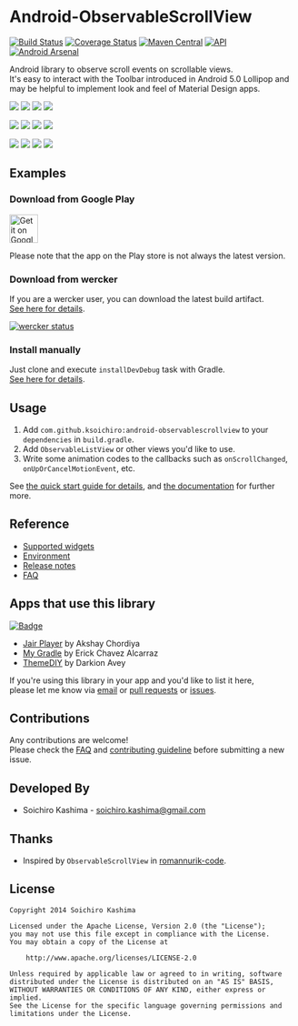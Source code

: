 # Android-ObservableScrollView

[![Build Status](http://img.shields.io/travis/ksoichiro/Android-ObservableScrollView.svg?style=flat)](https://travis-ci.org/ksoichiro/Android-ObservableScrollView)
[![Coverage Status](https://img.shields.io/coveralls/ksoichiro/Android-ObservableScrollView/master.svg?style=flat)](https://coveralls.io/r/ksoichiro/Android-ObservableScrollView?branch=master)
[![Maven Central](http://img.shields.io/maven-central/v/com.github.ksoichiro/android-observablescrollview.svg?style=flat)](https://github.com/ksoichiro/Android-ObservableScrollView/releases/latest)
[![API](https://img.shields.io/badge/API-9%2B-brightgreen.svg?style=flat)](https://android-arsenal.com/api?level=9)
[![Android Arsenal](https://img.shields.io/badge/Android%20Arsenal-Android--ObservableScrollView-brightgreen.svg?style=flat)](https://android-arsenal.com/details/1/1136)

Android library to observe scroll events on scrollable views.  
It's easy to interact with the Toolbar introduced in Android 5.0 Lollipop  and may be helpful to implement look and feel of Material Design apps.

![](https://raw.githubusercontent.com/ksoichiro/Android-ObservableScrollView/master/samples/images/demo12.gif)
![](https://raw.githubusercontent.com/ksoichiro/Android-ObservableScrollView/master/samples/images/demo10.gif)
![](https://raw.githubusercontent.com/ksoichiro/Android-ObservableScrollView/master/samples/images/demo11.gif)
![](https://raw.githubusercontent.com/ksoichiro/Android-ObservableScrollView/master/samples/images/demo13.gif)

![](https://raw.githubusercontent.com/ksoichiro/Android-ObservableScrollView/master/samples/images/demo1.gif)
![](https://raw.githubusercontent.com/ksoichiro/Android-ObservableScrollView/master/samples/images/demo2.gif)
![](https://raw.githubusercontent.com/ksoichiro/Android-ObservableScrollView/master/samples/images/demo3.gif)
![](https://raw.githubusercontent.com/ksoichiro/Android-ObservableScrollView/master/samples/images/demo4.gif)

![](https://raw.githubusercontent.com/ksoichiro/Android-ObservableScrollView/master/samples/images/demo5.gif)
![](https://raw.githubusercontent.com/ksoichiro/Android-ObservableScrollView/master/samples/images/demo6.gif)
![](https://raw.githubusercontent.com/ksoichiro/Android-ObservableScrollView/master/samples/images/demo7.gif)
![](https://raw.githubusercontent.com/ksoichiro/Android-ObservableScrollView/master/samples/images/demo8.gif)


## Examples

### Download from Google Play

<a href="https://play.google.com/store/apps/details?id=com.github.ksoichiro.android.observablescrollview.samples2"><img alt="Get it on Google Play" src="https://play.google.com/intl/en_us/badges/images/generic/en-play-badge.png" height="50px"/></a>

Please note that the app on the Play store is not always the latest version.

### Download from wercker

If you are a wercker user, you can download the latest build artifact.  
[See here for details](docs/example/wercker.md).

[![wercker status](https://app.wercker.com/status/8d1e27d9f4a662b25dbe70402733582b/m/master "wercker status")](https://app.wercker.com/project/bykey/8d1e27d9f4a662b25dbe70402733582b)

### Install manually

Just clone and execute `installDevDebug` task with Gradle.  
[See here for details](docs/example/android-studio.md).

## Usage

1. Add `com.github.ksoichiro:android-observablescrollview` to your `dependencies` in `build.gradle`.
1. Add `ObservableListView` or other views you'd like to use.
1. Write some animation codes to the callbacks such as `onScrollChanged`, `onUpOrCancelMotionEvent`, etc.

See [the quick start guide for details](docs/quick-start/index.md),
and [the documentation](docs/overview.md) for further more.

## Reference

* [Supported widgets](docs/reference/supported-widgets.md)
* [Environment](docs/reference/environment.md)
* [Release notes](docs/reference/release-notes.md)
* [FAQ](docs/faq.md)

## Apps that use this library
[![Badge](http://www.libtastic.com/static/osbadges/4.png)](http://www.libtastic.com/technology/4/)

* [Jair Player](https://play.google.com/store/apps/details?id=aj.jair.music) by Akshay Chordiya
* [My Gradle](https://play.google.com/store/apps/details?id=se.project.generic.mygradle) by Erick Chavez Alcarraz
* [ThemeDIY](https://play.google.com/store/apps/details?id=net.darkion.theme.maker) by Darkion Avey

If you're using this library in your app and you'd like to list it here,  
please let me know via [email](mailto:soichiro.kashima@gmail.com) or [pull requests](https://github.com/ksoichiro/Android-ObservableScrollView/pulls) or [issues](https://github.com/ksoichiro/Android-ObservableScrollView/issues).


## Contributions

Any contributions are welcome!  
Please check the [FAQ](docs/faq.md) and [contributing guideline](https://github.com/ksoichiro/Android-ObservableScrollView/tree/master/CONTRIBUTING.md) before submitting a new issue.


## Developed By

* Soichiro Kashima - [soichiro.kashima@gmail.com](mailto:soichiro.kashima@gmail.com)


## Thanks

* Inspired by `ObservableScrollView` in [romannurik-code](https://code.google.com/p/romannurik-code/).


## License

```license
Copyright 2014 Soichiro Kashima

Licensed under the Apache License, Version 2.0 (the "License");
you may not use this file except in compliance with the License.
You may obtain a copy of the License at

    http://www.apache.org/licenses/LICENSE-2.0

Unless required by applicable law or agreed to in writing, software
distributed under the License is distributed on an "AS IS" BASIS,
WITHOUT WARRANTIES OR CONDITIONS OF ANY KIND, either express or implied.
See the License for the specific language governing permissions and
limitations under the License.
```
